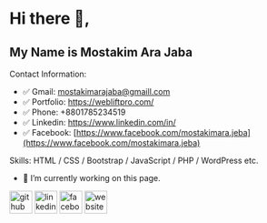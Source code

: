 # Hi there 👋, 
## My Name is Mostakim Ara Jaba


Contact Information:
- ✅ Gmail: mostakimarajaba@gmaill.com
- ✅ Portfolio: https://webliftpro.com/
- ✅ Phone: +8801785234519
- ✅ Linkedin: https://www.linkedin.com/in/
- ✅ Facebook: [https://www.facebook.com/mostakimara.jeba](https://www.facebook.com/mostakimara.jeba)

Skills: HTML / CSS / Bootstrap / JavaScript / PHP / WordPress etc.

- 🔭 I’m currently working on this page. 


[<img src='https://cdn.jsdelivr.net/npm/simple-icons@3.0.1/icons/github.svg' alt='github' height='40'>](https://github.com/confidencerakib)  [<img src='https://cdn.jsdelivr.net/npm/simple-icons@3.0.1/icons/linkedin.svg' alt='linkedin' height='40'>](https://www.linkedin.com/in/www.linkedin.com/in/md-rakib-hossain-070991217/)  [<img src='https://cdn.jsdelivr.net/npm/simple-icons@3.0.1/icons/facebook.svg' alt='facebook' height='40'>](https://www.facebook.com/https://www.facebook.com/rakib.hossain.1671897/)  [<img src='https://cdn.jsdelivr.net/npm/simple-icons@3.0.1/icons/icloud.svg' alt='website' height='40'>](https://developerrk.com/)  

